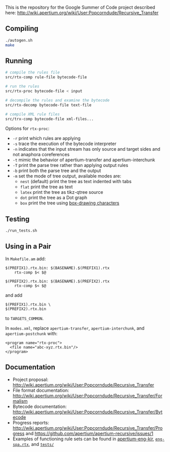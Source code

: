 This is the repository for the Google Summer of Code project described here: http://wiki.apertium.org/wiki/User:Popcorndude/Recursive_Transfer

Compiling
---------

```bash
./autogen.sh
make
```

Running
-------

```bash
# compile the rules file
src/rtx-comp rule-file bytecode-file

# run the rules
src/rtx-proc bytecode-file < input

# decompile the rules and examine the bytecode
src/rtx-decomp bytecode-file text-file

# compile XML rule files
src/trx-comp bytecode-file xml-files...
```

Options for ```rtx-proc```:
 - ```-r``` print which rules are applying
 - ```-s``` trace the execution of the bytecode interpreter
 - ```-n``` indicates that the input stream has only source and target sides and not anaphora coreferences
 - ```-t``` mimic the behavior of apertium-transfer and apertium-interchunk
 - ```-T``` print the parse tree rather than applying output rules
 - ```-b``` print both the parse tree and the output
 - ```-m``` set the mode of tree output, available modes are:
   - ```nest``` (default) print the tree as text indented with tabs
   - ```flat``` print the tree as text
   - ```latex``` print the tree as tikz-qtree source
   - ```dot``` print the tree as a Dot graph
   - ```box``` print the tree using [box-drawing characters](https://en.wikipedia.org/wiki/Box-drawing_character)

Testing
-------

```bash
./run_tests.sh
```

Using in a Pair
---------------

In ```Makefile.am``` add:
```
$(PREFIX1).rtx.bin: $(BASENAME).$(PREFIX1).rtx
	rtx-comp $< $@

$(PREFIX2).rtx.bin: $(BASENAME).$(PREFIX2).rtx
	rtx-comp $< $@
```

and add

```
$(PREFIX1).rtx.bin \
$(PREFIX2).rtx.bin
```

to ```TARGETS_COMMON```.

In ```modes.xml```, replace ```apertium-transfer```, ```apertium-interchunk```, and ```apertium-postchunk``` with:
```
<program name="rtx-proc">
  <file name="abc-xyz.rtx.bin"/>
</program>
```

Documentation
-------------

 - Project proposal: http://wiki.apertium.org/wiki/User:Popcorndude/Recursive_Transfer
 - File format documentation: http://wiki.apertium.org/wiki/User:Popcorndude/Recursive_Transfer/Formalism
 - Bytecode documentation: http://wiki.apertium.org/wiki/User:Popcorndude/Recursive_Transfer/Bytecode
 - Progress reports: http://wiki.apertium.org/wiki/User:Popcorndude/Recursive_Transfer/Progress and https://github.com/apertium/apertium-recursive/issues/1
 - Examples of functioning rule sets can be found in [apertium-eng-kir](https://github.com/apertium/apertium-eng-kir/blob/rtx/apertium-eng-kir.kir-eng.rtx), [`eng-spa.rtx`](eng-spa.rtx), and [`tests/`](tests/)
